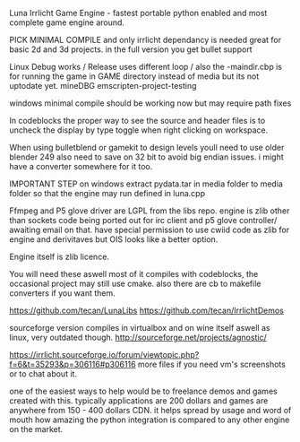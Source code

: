Luna Irrlicht Game Engine - fastest portable python enabled and most complete game engine around.

PICK MINIMAL COMPILE and only irrlicht dependancy is needed great for basic 2d and 3d projects. in the full version you get bullet support

Linux Debug works / Release uses different loop   /  also the -maindir.cbp is for running the game in  GAME directory instead of media but its not uptodate yet.
mineDBG
emscripten-project-testing 

windows minimal compile should be working now but may require path fixes

In codeblocks the proper way to see the source and header files is to uncheck the display by type toggle when right clicking on workspace.

When using bulletblend or gamekit to design levels youll need to use older blender 249 also need to save on 32 bit to avoid big endian issues. i might have a converter somewhere for it too.



IMPORTANT STEP
on windows extract pydata.tar in media folder to media folder so that the engine may run defined in luna.cpp



Ffmpeg and P5 glove driver are LGPL from the libs repo.
engine is zlib other than sockets code being ported out for irc client and p5 glove controller/ awaiting email on that.
have special permission to use cwiid code as zlib for engine and derivitaves but OIS looks like a better option.


Engine itself is zlib licence.

You will need these aswell most of it compiles with codeblocks, the occasional project may still use cmake. also there are cb to makefile converters if you want them.

https://github.com/tecan/LunaLibs
https://github.com/tecan/IrrlichtDemos


sourceforge version compiles in virtualbox and on wine itself aswell as linux, very outdated though.
http://sourceforge.net/projects/agnostic/

https://irrlicht.sourceforge.io/forum/viewtopic.php?f=6&t=35293&p=306116#p306116 more files if you need vm's screenshots or to chat about it.

one of the easiest ways to help would be to freelance demos and games created with this. typically applications are 200 dollars and games are anywhere from 150 - 400 dollars CDN. it helps spread by usage and word of mouth how amazing the python integration is compared to any other engine on the market.

